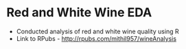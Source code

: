 # Red and White Wine EDA
- Conducted analysis of red and white wine quality using R
- Link to RPubs - http://rpubs.com/mithil957/wineAnalysis
